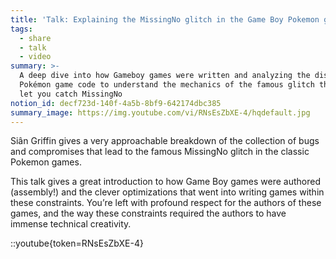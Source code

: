 ```yaml
---
title: 'Talk: Explaining the MissingNo glitch in the Game Boy Pokemon games'
tags:
  - share
  - talk
  - video
summary: >-
  A deep dive into how Gameboy games were written and analyzing the disassembled
  Pokémon game code to understand the mechanics of the famous glitch that could
  let you catch MissingNo
notion_id: decf723d-140f-4a5b-8bf9-642174dbc385
summary_image: https://img.youtube.com/vi/RNsEsZbXE-4/hqdefault.jpg
---
```

Siân Griffin gives a very approachable breakdown of the collection of bugs and compromises that lead to the famous MissingNo glitch in the classic Pokemon games.

This talk gives a great introduction to how Game Boy games were authored (assembly!) and the clever optimizations that went into writing games within these constraints. You’re left with profound respect for the authors of these games, and the way these constraints required the authors to have immense technical creativity.

::youtube{token=RNsEsZbXE-4}
